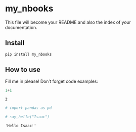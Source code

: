 # my_nbooks


<!-- WARNING: THIS FILE WAS AUTOGENERATED! DO NOT EDIT! -->

This file will become your README and also the index of your
documentation.

## Install

``` sh
pip install my_nbooks
```

## How to use

Fill me in please! Don’t forget code examples:

``` python
1+1
```

    2

``` python
# import pandas as pd
```

``` python
# say_hello("Isaac")
```

    'Hello Isaac!'

